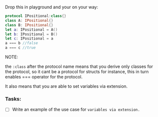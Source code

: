 Drop this in playground and your on your way:<!--more-->

```swift
protocol IPositional:class{}
class A: IPositional{}
class B: IPositional{}
let a: IPositional = A()
let b: IPositional = B()
let c: IPositional = a
a === b //false
a === c //true
```

NOTE:

the `:class` after the protocol name means that you derive only classes for the protocol, so it cant be a protocol for structs for instance, this in turn enables === operator for the protocol.

It also means that you are able to set variables via extension.

### Tasks:
- [ ] Write an example of the use case for `variables via extension.`

